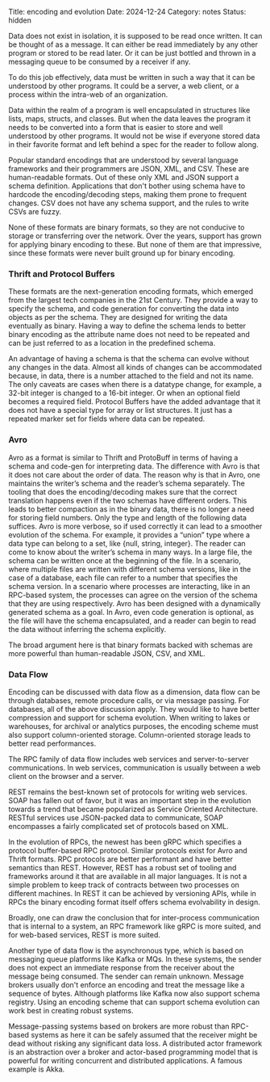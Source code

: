 Title: encoding and evolution
Date: 2024-12-24
Category: notes
Status: hidden


Data does not exist in isolation, it is supposed to be read once written. It can be thought of as a message. It can either be read immediately by any other program or stored to be read later. Or it can be just bottled and thrown in a messaging queue to be consumed by a receiver if any.

To do this job effectively, data must be written in such a way that it can be understood by other programs. It could be a server, a web client, or a process within the intra-web of an organization.

Data within the realm of a program is well encapsulated in structures like lists, maps, structs, and classes. But when the data leaves the program it needs to be converted into a form that is easier to store and well understood by other programs. It would not be wise if everyone stored data in their favorite format and left behind a spec for the reader to follow along.

Popular standard encodings that are understood by several language frameworks and their programmers are JSON, XML, and CSV. These are human-readable formats. Out of these only XML and JSON support a schema definition. Applications that don't bother using schema have to hardcode the encoding/decoding steps, making them prone to frequent changes. CSV does not have any schema support, and the rules to write CSVs are fuzzy.

None of these formats are binary formats, so they are not conducive to storage or transferring over the network. Over the years, support has grown for applying binary encoding to these. But none of them are that impressive, since these formats were never built ground up for binary encoding. 

### Thrift and Protocol Buffers

These formats are the next-generation encoding formats, which emerged from the largest tech companies in the 21st Century. They provide a way to specify the schema, and code generation for converting the data into objects as per the schema. They are designed for writing the data eventually as binary. Having a way to define the schema lends to better binary encoding as the attribute name does not need to be repeated and can be just referred to as a location in the predefined schema. 

An advantage of having a schema is that the schema can evolve without any changes in the data. Almost all kinds of changes can be accommodated because, in data, there is a number attached to the field and not its name. The only caveats are cases when there is a datatype change, for example, a 32-bit integer is changed to a 16-bit integer. Or when an optional field becomes a required field. Protocol Buffers have the added advantage that it does not have a special type for array or list structures. It just has a repeated marker set for fields where data can be repeated.

### Avro

Avro as a format is similar to Thrift and ProtoBuff in terms of having a schema and code-gen for interpreting data. The difference with Avro is that it does not care about the order of data. The reason why is that in Avro, one maintains the writer’s schema and the reader’s schema separately. The tooling that does the encoding/decoding makes sure that the correct translation happens even if the two schemas have different orders. This leads to better compaction as in the binary data, there is no longer a need for storing field numbers. Only the type and length of the following data suffices. Avro is more verbose, so if used correctly it can lead to a smoother evolution of the schema. For example, it provides a “union” type where a data type can belong to a set, like {null, string, integer}. The reader can come to know about the writer’s schema in many ways. In a large file, the schema can be written once at the beginning of the file. In a scenario, where multiple files are written with different schema versions, like in the case of a database, each file can refer to a number that specifies the schema version. In a scenario where processes are interacting, like in an RPC-based system, the processes can agree on the version of the schema that they are using respectively. Avro has been designed with a dynamically generated schema as a goal. In Avro, even code generation is optional, as the file will have the schema encapsulated, and a reader can begin to read the data without inferring the schema explicitly. 

The broad argument here is that binary formats backed with schemas are more powerful than human-readable JSON, CSV, and XML.

### Data Flow 

Encoding can be discussed with data flow as a dimension, data flow can be through databases, remote procedure calls, or via message passing. For databases, all of the above discussion apply. They would like to have better compression and support for schema evolution. When writing to lakes or warehouses, for archival or analytics purposes, the encoding scheme must also support column-oriented storage. Column-oriented storage leads to better read performances. 

The RPC family of data flow includes web services and server-to-server communications. In web services, communication is usually between a web client on the browser and a server.

REST remains the best-known set of protocols for writing web services. SOAP has fallen out of favor, but it was an important step in the evolution towards a trend that became popularized as Service Oriented Architecture. RESTful services use JSON-packed data to communicate, SOAP encompasses a fairly complicated set of protocols based on XML.

In the evolution of RPCs, the newest has been gRPC which specifies a protocol buffer-based RPC protocol. Similar protocols exist for Avro and Thrift formats. RPC protocols are better performant and have better semantics than REST. However, REST has a robust set of tooling and frameworks around it that are available in all major languages. It is not a simple problem to keep track of contracts between two processes on different machines. In REST it can be achieved by versioning APIs, while in RPCs the binary encoding format itself offers schema evolvability in design. 

Broadly, one can draw the conclusion that for inter-process communication that is internal to a system, an RPC framework like gRPC is more suited, and for web-based services, REST is more suited. 

Another type of data flow is the asynchronous type, which is based on messaging queue platforms like Kafka or MQs. In these systems, the sender does not expect an immediate response from the receiver about the message being consumed. The sender can remain unknown. Message brokers usually don't enforce an encoding and treat the message like a sequence of bytes. Although platforms like Kafka now also support schema registry. Using an encoding scheme that can support schema evolution can work best in creating robust systems.

Message-passing systems based on brokers are more robust than RPC-based systems as here it can be safely assumed that the receiver might be dead without risking any significant data loss. A distributed actor framework is an abstraction over a broker and actor-based programming model that is powerful for writing concurrent and distributed applications. A famous example is Akka. 

